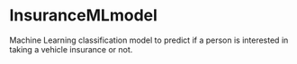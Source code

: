 # InsuranceMLmodel
Machine Learning classification model to predict if a person is interested in taking a vehicle insurance or not.
